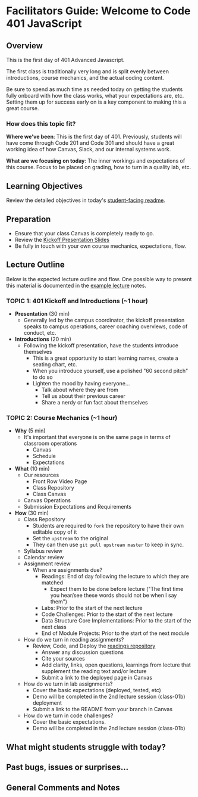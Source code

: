 # Facilitators Guide: Welcome to Code 401 JavaScript

## Overview

This is the first day of 401 Advanced Javascript.

The first class is traditionally very long and is split evenly between introductions, course mechanics, and the actual coding content.

Be sure to spend as much time as needed today on getting the students fully onboard with how the class works, what your expectations are, etc. Setting them up for success early on is a key component to making this a great course.

### How does this topic fit?

**Where we've been**:
This is the first day of 401. Previously, students will have come through Code 201 and Code 301 and should have a great working idea of how Canvas, Slack, and our internal systems work.

**What are we focusing on today**:
The inner workings and expectations of this course. Focus to be placed on grading, how to turn in a quality lab, etc.

## Learning Objectives

Review the detailed objectives in today's [student-facing readme](../README.md).

## Preparation

- Ensure that your class Canvas is completely ready to go.
- Review the [Kickoff Presentation Slides](https://docs.google.com/presentation/d/1CrJZW7G4NA8UCud69IXa1VFlvJxY18wkEqIMQ1J_vvU/edit#slide=id.g3e5f052c4d_0_3)
- Be fully in touch with your own course mechanics, expectations, flow.

## Lecture Outline

Below is the expected lecture outline and flow. One possible way to present this material is documented in the [example lecture](./LECTURE-EXAMPLE.md) notes.

### TOPIC 1: 401 Kickoff and Introductions (~1 hour)

- **Presentation** (30 min)
  - Generally led by the campus coordinator, the kickoff presentation speaks to campus operations, career coaching overviews, code of conduct, etc.
- **Introductions** (20 min)
  - Following the kickoff presentation, have the students introduce themselves
    - This is a great opportunity to start learning names, create a seating chart, etc.
    - When you introduce yourself, use a polished "60 second pitch" to do so
    - Lighten the mood by having everyone...
      - Talk about where they are from
      - Tell us about their previous career
      - Share a nerdy or fun fact about themselves

### TOPIC 2: Course Mechanics (~1 hour)

- **Why** (5 min)
  - It's important that everyone is on the same page in terms of classroom operations
    - Canvas
    - Schedule
    - Expectations
- **What** (10 min)
  - Our resources
    - Front Row Video Page
    - Class Repository
    - Class Canvas
  - Canvas Operations
  - Submission Expectations and Requirements
- **How** (30 min)
  - Class Repository
    - Students are required to `fork` the repository to have their own editable copy of it
    - Set the `upstream` to the original
    - They can then use `git pull upstream master` to keep in sync.
  - Syllabus review
  - Calendar review
  - Assignment review
    - When are assignments due?
      - Readings: End of day following the lecture to which they are matched
        - Expect them to be done before lecture ("The first time you hear/see these words should not be when I say them")
      - Labs: Prior to the start of the next lecture
      - Code Challenges: Prior to the start of the next lecture
      - Data Structure Core Implementations: Prior to the start of the next class
      - End of Module Projects: Prior to the start of the next module
  - How do we turn in reading assignments?
    - Review, Code, and Deploy the [readings repository](../../../reference/submission-instructions/readings/README.md)
      - Answer any discussion questions
      - Cite your sources
      - Add clarity, links, open questions, learnings from lecture that supplement the reading text and/or lecture
      - Submit a link to the deployed page in Canvas
  - How do we turn in lab assignments?
    - Cover the basic expectations (deployed, tested, etc)
    - Demo will be completed in the 2nd lecture session (class-01b)  deployment
    - Submit a link to the README from your branch in Canvas
  - How do we turn in code challenges?
    - Cover the basic expectations.
    - Demo will be completed in the 2nd lecture session (class-01b)

## What might students struggle with today?

## Past bugs, issues or surprises...

## General Comments and Notes
